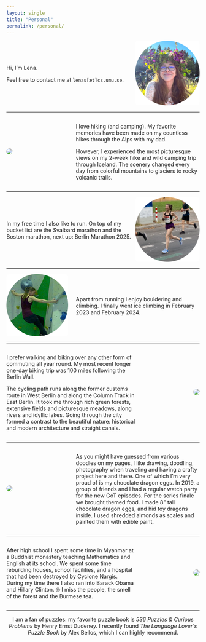 ```yaml
---
layout: single
title: "Personal"
permalink: /personal/
---
```


<div style="display:flex; align-items:center;">
  <div style="flex:2;">
    <p>Hi, I’m Lena.</p>
    <p>Feel free to contact me at <code>lenas[æt]cs.umu.se</code>.</p>
  </div>
  <div style="flex:1; text-align:right;">
    <img src="/assets/images/personal/lena-personal.png" style="width:250px; border-radius:8px;">
  </div>
</div>

---

<div style="display:flex; align-items:center;">
  <div style="flex:1;">
    <img src="/assets/images/personal/iceland.png" style="width:250px; border-radius:8px;">
  </div>
  <div style="flex:2; padding-left:20px;">
    <p>I love hiking (and camping). My favorite memories have been made on my countless hikes through the Alps with my dad.</p>
    <p>However, I experienced the most picturesque views on my 2-week hike and wild camping trip through Iceland. The scenery changed every day from colorful mountains to glaciers to rocky volcanic trails.</p>
  </div>
</div>

---

<div style="display:flex; align-items:center;">
  <div style="flex:2;">
    <p>In my free time I also like to run. On top of my bucket list are the Svalbard marathon and the Boston marathon, next up: Berlin Marathon 2025.</p>
  </div>
  <div style="flex:1; text-align:right;">
    <img src="/assets/images/personal/Berlin-marathon.png" style="width:250px; border-radius:8px;">
  </div>
</div>

---

<div style="display:flex; align-items:center;">
  <div style="flex:1;">
    <img src="/assets/images/personal/bouldering.png" style="width:250px; border-radius:8px;">
  </div>
  <div style="flex:2; padding-left:20px;">
    <p>Apart from running I enjoy bouldering and climbing. I finally went ice climbing in February 2023 and February 2024.</p>
  </div>
</div>

---

<div style="display:flex; align-items:center;">
  <div style="flex:2;">
    <p>I prefer walking and biking over any other form of commuting all year round. My most recent longer one-day biking trip was 100 miles following the Berlin Wall.</p>
    <p>The cycling path runs along the former customs route in West Berlin and along the Column Track in East Berlin. It took me through rich green forests, extensive fields and picturesque meadows, along rivers and idyllic lakes. Going through the city formed a contrast to the beautiful nature: historical and modern architecture and straight canals.</p>
  </div>
  <div style="flex:1; text-align:right;">
    <img src="/assets/images/personal/Berlin-wall.png" style="width:250px; border-radius:8px;">
  </div>
</div>

---

<div style="display:flex; align-items:center;">
  <div style="flex:1;">
    <img src="/assets/images/personal/dragon-eggs.png" style="width:250px; border-radius:8px;">
  </div>
  <div style="flex:2; padding-left:20px;">
    <p>As you might have guessed from various doodles on my pages, I like drawing, doodling, photography when traveling and having a crafty project here and there. One of which I’m very proud of is my chocolate dragon eggs. In 2019, a group of friends and I had a regular watch party for the new GoT episodes. For the series finale we brought themed food. I made 8" tall chocolate dragon eggs, and hid toy dragons inside. I used shredded almonds as scales and painted them with edible paint.</p>
  </div>
</div>

---

<div style="display:flex; align-items:center;">
  <div style="flex:2;">
    <p>After high school I spent some time in Myanmar at a Buddhist monastery teaching Mathematics and English at its school. We spent some time rebuilding houses, school facilities, and a hospital that had been destroyed by Cyclone Nargis. During my time there I also ran into Barack Obama and Hillary Clinton. 🤓 I miss the people, the smell of the forest and the Burmese tea.</p>
  </div>
  <div style="flex:1; text-align:right;">
    <img src="/assets/images/personal/Myanmar-monk.png" style="width:250px; border-radius:8px;">
  </div>
</div>

---

<div style="text-align:center;">
  <p>I am a fan of puzzles: my favorite puzzle book is <em>536 Puzzles & Curious Problems</em> by Henry Ernst Dudeney. I recently found <em>The Language Lover's Puzzle Book</em> by Alex Bellos, which I can highly recommend.</p>
</div>
